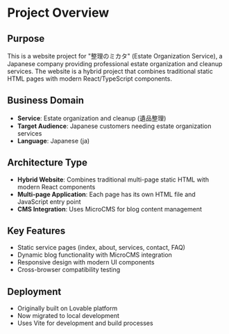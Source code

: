 # Project Overview

## Purpose
This is a website project for "整理のミカタ" (Estate Organization Service), a Japanese company providing professional estate organization and cleanup services. The website is a hybrid project that combines traditional static HTML pages with modern React/TypeScript components.

## Business Domain
- **Service**: Estate organization and cleanup (遺品整理)
- **Target Audience**: Japanese customers needing estate organization services
- **Language**: Japanese (ja)

## Architecture Type
- **Hybrid Website**: Combines traditional multi-page static HTML with modern React components
- **Multi-page Application**: Each page has its own HTML file and JavaScript entry point
- **CMS Integration**: Uses MicroCMS for blog content management

## Key Features
- Static service pages (index, about, services, contact, FAQ)
- Dynamic blog functionality with MicroCMS integration
- Responsive design with modern UI components
- Cross-browser compatibility testing

## Deployment
- Originally built on Lovable platform
- Now migrated to local development
- Uses Vite for development and build processes